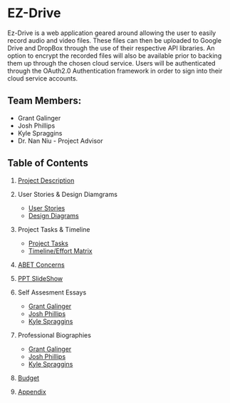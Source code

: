 # EZ-Drive
Ez-Drive is a web application geared around allowing the user to easily record audio and video files. These files can then be uploaded to Google Drive and DropBox through the use of their respective API libraries. An option to encrypt the recorded files will also be available prior to backing them up through the chosen cloud service. Users will be authenticated through the OAuth2.0 Authentication framework in order to sign into their cloud service accounts. 


## Team Members:
* Grant Galinger
* Josh Phillips
* Kyle Spraggins
* Dr. Nan Niu - Project Advisor


## Table of Contents

1. [Project Description](Files/Assignments/Project_Description.md)

2. User Stories & Design Diamgrams
    * [User Stories](Files/Assignments/User_Stories.md)
    * [Design Diagrams](Files/Assignments//Design_Diagrams.md)

3. Project Tasks & Timeline
    * [Project Tasks](Files/Assignments/Task_List.md)
    * [Timeline/Effort Matrix](Files/Assignments/Milestones.pdf)

4. [ABET Concerns](Files/Assignments/Constraints.md)

5. [PPT SlideShow](Files/Final_Presentation/PresentationFinal.pptx)

6. Self Assesment Essays
    * [Grant Galinger](Files/Assignments/Self_Assessment_Essays/Grant_Galinger_Assessment.md)
    * [Josh Phillips](Files/Assignments/Self_Assessment_Essays/Josh_Phillips_Assessment.md)
    * [Kyle Spraggins](Files/Assignments/Self_Assessment_Essays/Kyle_Spraggins_Assessment.md)

7. Professional Biographies
    * [Grant Galinger](Files/Assignments/Professional_Biographies/Grant_Galinger_Professional_Bio.md)
    * [Josh Phillips](Files/Assignments/Professional_Biographies/Josh_Phillips_Professional_Bio.md)
    * [Kyle Spraggins](Files/Assignments/Professional_Biographies/Kyle_Spraggins_Professional_Bio.md)

8. [Budget](Files/Resources/Budget.md)

9. [Appendix](Files/Resources/Appendix.md) 
